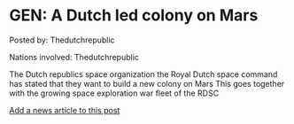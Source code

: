 # GEN: A Dutch led colony on Mars 

Posted by: Thedutchrepublic

Nations involved: Thedutchrepublic

The Dutch republics space organization the Royal Dutch space command has stated that they want to build a new colony on Mars
This goes together with the growing space exploration war fleet of the RDSC 


[Add a news article to this post](http://solborg.xyz/rp/admin.php?event=2016-09-16_a-dutch-led-colony-on-mars--thedutchrepublic)


